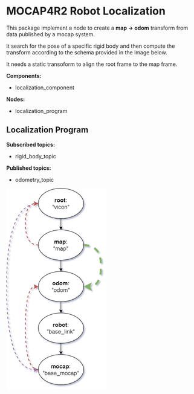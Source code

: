 # MOCAP4R2 Robot Localization

This package implement a node to create a **map -> odom** transform from data published by a mocap system.

It search for the pose of a specific rigid body and then compute the transform according to the schema provided in the image below.

It needs a static transoform to align the root frame to the map frame. 

**Components:**
- localization_component

**Nodes:**
- localization_program

## Localization Program

**Subscribed topics:**
- rigid_body_topic

**Published topics:**
- odometry_topic


![tf2 transforms tree](./doc/mocap_localization.drawio.png)